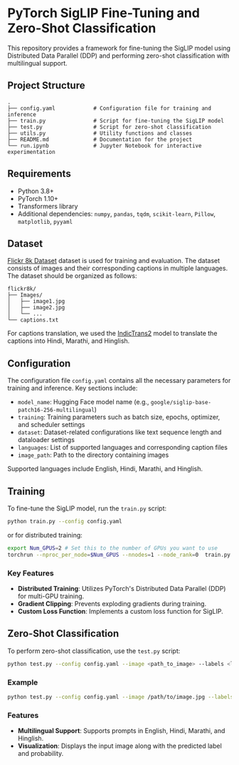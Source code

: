 # PyTorch SigLIP Fine-Tuning and Zero-Shot Classification

This repository provides a framework for fine-tuning the SigLIP model using Distributed Data Parallel (DDP) and performing zero-shot classification with multilingual support.

## Project Structure

```
.
├── config.yaml            # Configuration file for training and inference
├── train.py               # Script for fine-tuning the SigLIP model
├── test.py                # Script for zero-shot classification
├── utils.py               # Utility functions and classes
├── README.md              # Documentation for the project
└── run.ipynb              # Jupyter Notebook for interactive experimentation
```


## Requirements

- Python 3.8+
- PyTorch 1.10+
- Transformers library
- Additional dependencies: `numpy`, `pandas`, `tqdm`, `scikit-learn`, `Pillow`, `matplotlib`, `pyyaml`

## Dataset
<a href="https://www.kaggle.com/datasets/adityajn105/flickr8k" target="_blank">Flickr 8k Dataset</a> dataset is used for training and evaluation. The dataset consists of images and their corresponding captions in multiple languages. The dataset should be organized as follows:
```
flickr8k/
├── Images/
│   ├── image1.jpg
│   ├── image2.jpg
│   └── ...
└── captions.txt
```

For captions translation, we used the <a href="https://github.com/AI4Bharat/IndicTrans2" target="_blank">IndicTrans2</a> model to translate the captions into Hindi, Marathi, and Hinglish.

## Configuration

The configuration file `config.yaml` contains all the necessary parameters for training and inference. Key sections include:

- `model_name`: Hugging Face model name (e.g., `google/siglip-base-patch16-256-multilingual`)
- `training`: Training parameters such as batch size, epochs, optimizer, and scheduler settings
- `dataset`: Dataset-related configurations like text sequence length and dataloader settings
- `languages`: List of supported languages and corresponding caption files
- `image_path`: Path to the directory containing images

Supported languages include English, Hindi, Marathi, and Hinglish.
## Training

To fine-tune the SigLIP model, run the `train.py` script:

```bash
python train.py --config config.yaml
```
or for distributed training:

```bash
export Num_GPUS=2 # Set this to the number of GPUs you want to use
torchrun --nproc_per_node=$Num_GPUS --nnodes=1 --node_rank=0  train.py --config config.yaml
```

### Key Features

- **Distributed Training**: Utilizes PyTorch's Distributed Data Parallel (DDP) for multi-GPU training.
- **Gradient Clipping**: Prevents exploding gradients during training.
- **Custom Loss Function**: Implements a custom loss function for SigLIP.

## Zero-Shot Classification

To perform zero-shot classification, use the `test.py` script:

```bash
python test.py --config config.yaml --image <path_to_image> --labels <label1> <label2> ... --language <language>
```

### Example

```bash
python test.py --config config.yaml --image /path/to/image.jpg --labels "cat" "dog" "car" --language english
```

### Features

- **Multilingual Support**: Supports prompts in English, Hindi, Marathi, and Hinglish.
- **Visualization**: Displays the input image along with the predicted label and probability.

